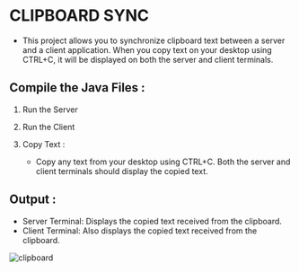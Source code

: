 # CLIPBOARD SYNC

  - This project allows you to synchronize clipboard text between a server and a client application. When you copy text on your desktop using CTRL+C, it will be displayed on both the server and client terminals.

   Compile the Java Files :
   -
   1. Run the Server
   2. Run the Client
   3. Copy Text :
     
       - Copy any text from your desktop using CTRL+C. Both the server and client terminals should display the copied text.

   Output :
   -
   - Server Terminal: Displays the copied text received from the clipboard.
   - Client Terminal: Also displays the copied text received from the clipboard.

     
![clipboard](https://github.com/user-attachments/assets/1dcfffa9-e87c-435d-8a29-407b66f56964)
